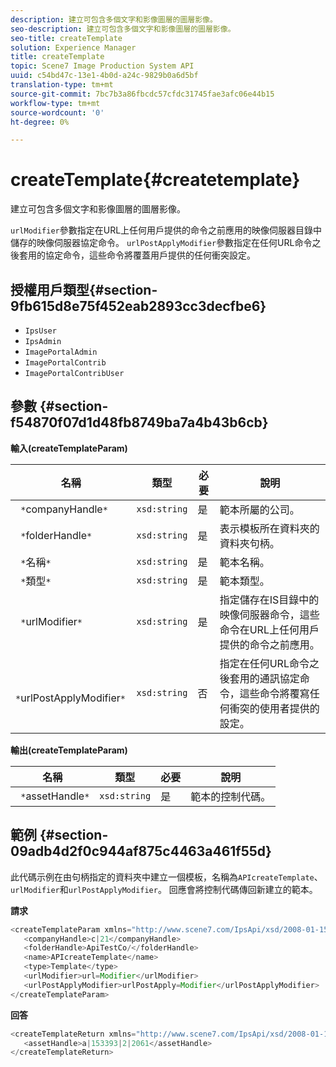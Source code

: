 ```yaml
---
description: 建立可包含多個文字和影像圖層的圖層影像。
seo-description: 建立可包含多個文字和影像圖層的圖層影像。
seo-title: createTemplate
solution: Experience Manager
title: createTemplate
topic: Scene7 Image Production System API
uuid: c54bd47c-13e1-4b0d-a24c-9829b0a6d5bf
translation-type: tm+mt
source-git-commit: 7bc7b3a86fbcdc57cfdc31745fae3afc06e44b15
workflow-type: tm+mt
source-wordcount: '0'
ht-degree: 0%

---
```



# createTemplate{#createtemplate}

建立可包含多個文字和影像圖層的圖層影像。

`urlModifier`參數指定在URL上任何用戶提供的命令之前應用的映像伺服器目錄中儲存的映像伺服器協定命令。 `urlPostApplyModifier`參數指定在任何URL命令之後套用的協定命令，這些命令將覆蓋用戶提供的任何衝突設定。

## 授權用戶類型{#section-9fb615d8e75f452eab2893cc3decfbe6}

* `IpsUser`
* `IpsAdmin`
* `ImagePortalAdmin`
* `ImagePortalContrib`
* `ImagePortalContribUser`

## 參數 {#section-f54870f07d1d48fb8749ba7a4b43b6cb}

**輸入(createTemplateParam)**

| 名稱 | 類型 | 必要 | 說明 |
|---|---|---|---|
| ` *`companyHandle`*` | `xsd:string` | 是 | 範本所屬的公司。 |
| ` *`folderHandle`*` | `xsd:string` | 是 | 表示模板所在資料夾的資料夾句柄。 |
| ` *`名稱`*` | `xsd:string` | 是 | 範本名稱。 |
| ` *`類型`*` | `xsd:string` | 是 | 範本類型。 |
| ` *`urlModifier`*` | `xsd:string` | 是 | 指定儲存在IS目錄中的映像伺服器命令，這些命令在URL上任何用戶提供的命令之前應用。 |
| ` *`urlPostApplyModifier`*` | `xsd:string` | 否 | 指定在任何URL命令之後套用的通訊協定命令，這些命令將覆寫任何衝突的使用者提供的設定。 |

**輸出(createTemplateParam)**

| 名稱 | 類型 | 必要 | 說明 |
|---|---|---|---|
| ` *`assetHandle`*` | `xsd:string` | 是 | 範本的控制代碼。 |

## 範例 {#section-09adb4d2f0c944af875c4463a461f55d}

此代碼示例在由句柄指定的資料夾中建立一個模板，名稱為`APIcreateTemplate`、`urlModifier`和`urlPostApplyModifier`。 回應會將控制代碼傳回新建立的範本。

**請求**

```java
<createTemplateParam xmlns="http://www.scene7.com/IpsApi/xsd/2008-01-15">
   <companyHandle>c|21</companyHandle>
   <folderHandle>ApiTestCo/</folderHandle>
   <name>APIcreateTemplate</name>
   <type>Template</type>
   <urlModifier>url=Modifier</urlModifier>
   <urlPostApplyModifier>urlPostApply=Modifier</urlPostApplyModifier>
</createTemplateParam>
```

**回答**

```java
<createTemplateReturn xmlns="http://www.scene7.com/IpsApi/xsd/2008-01-15">
   <assetHandle>a|153393|2|2061</assetHandle>
</createTemplateReturn>
```


